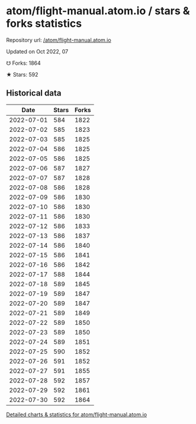 # atom/flight-manual.atom.io / stars & forks statistics

Repository url: [/atom/flight-manual.atom.io](https://github.com/atom/flight-manual.atom.io)

Updated on Oct 2022, 07

☋ Forks: 1864

★ Stars: 592

## Historical data
| Date | Stars | Forks |
|------|-------|-------|
| 2022-07-01 | 584 | 1822 | 
| 2022-07-02 | 585 | 1823 | 
| 2022-07-03 | 585 | 1825 | 
| 2022-07-04 | 586 | 1825 | 
| 2022-07-05 | 586 | 1825 | 
| 2022-07-06 | 587 | 1827 | 
| 2022-07-07 | 587 | 1828 | 
| 2022-07-08 | 586 | 1828 | 
| 2022-07-09 | 586 | 1830 | 
| 2022-07-10 | 586 | 1830 | 
| 2022-07-11 | 586 | 1830 | 
| 2022-07-12 | 586 | 1833 | 
| 2022-07-13 | 586 | 1837 | 
| 2022-07-14 | 586 | 1840 | 
| 2022-07-15 | 586 | 1841 | 
| 2022-07-16 | 586 | 1842 | 
| 2022-07-17 | 588 | 1844 | 
| 2022-07-18 | 589 | 1845 | 
| 2022-07-19 | 589 | 1847 | 
| 2022-07-20 | 589 | 1847 | 
| 2022-07-21 | 589 | 1849 | 
| 2022-07-22 | 589 | 1850 | 
| 2022-07-23 | 589 | 1850 | 
| 2022-07-24 | 589 | 1851 | 
| 2022-07-25 | 590 | 1852 | 
| 2022-07-26 | 591 | 1852 | 
| 2022-07-27 | 591 | 1855 | 
| 2022-07-28 | 592 | 1857 | 
| 2022-07-29 | 592 | 1861 | 
| 2022-07-30 | 592 | 1864 | 


[Detailed charts & statistics for atom/flight-manual.atom.io](https://reviewgithub.com/rep/atom/flight-manual.atom.io)
